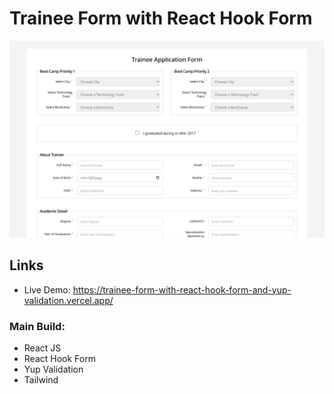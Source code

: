 # Trainee Form with React Hook Form

![Design preview for Trainee Form](./design/TraineeFormImg.png)

## Links

- Live Demo: https://trainee-form-with-react-hook-form-and-yup-validation.vercel.app/

### Main Build:

- React JS
- React Hook Form
- Yup Validation
- Tailwind
